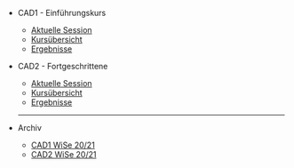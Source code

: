 * CAD1 - Einführungskurs

  - [Aktuelle Session](CAD1/CAD1_Session05.md)
  - [Kursübersicht](CAD1/Kursuebersicht.md)
  - [Ergebnisse](CAD1/Ergebnisse.md)

* CAD2 - Fortgeschrittene

  - [Aktuelle Session](CAD2/CAD2_Session05.md)
  - [Kursübersicht](CAD2/Kursuebersicht.md)
  - [Ergebnisse](CAD2/Ergebnisse.md)


  ----------------------------------------
- Archiv

  - [CAD1 WiSe 20/21](Archiv/CAD1_WiSe20-21.md)
  - [CAD2 WiSe 20/21](Archiv/CAD2_WiSe20-21.md)

